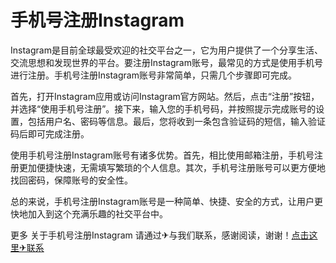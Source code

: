 # 手机号注册Instagram

Instagram是目前全球最受欢迎的社交平台之一，它为用户提供了一个分享生活、交流思想和发现世界的平台。要注册Instagram账号，最常见的方式是使用手机号进行注册。手机号注册Instagram账号非常简单，只需几个步骤即可完成。

首先，打开Instagram应用或访问Instagram官方网站。然后，点击“注册”按钮，并选择“使用手机号注册”。接下来，输入您的手机号码，并按照提示完成账号的设置，包括用户名、密码等信息。最后，您将收到一条包含验证码的短信，输入验证码后即可完成注册。

使用手机号注册Instagram账号有诸多优势。首先，相比使用邮箱注册，手机号注册更加便捷快速，无需填写繁琐的个人信息。其次，手机号注册账号可以更方便地找回密码，保障账号的安全性。

总的来说，手机号注册Instagram账号是一种简单、快捷、安全的方式，让用户更快地加入到这个充满乐趣的社交平台中。

更多 关于手机号注册Instagram 请通过✈与我们联系，感谢阅读，谢谢！[点击这里✈联系](https://t.me/LM999bot)